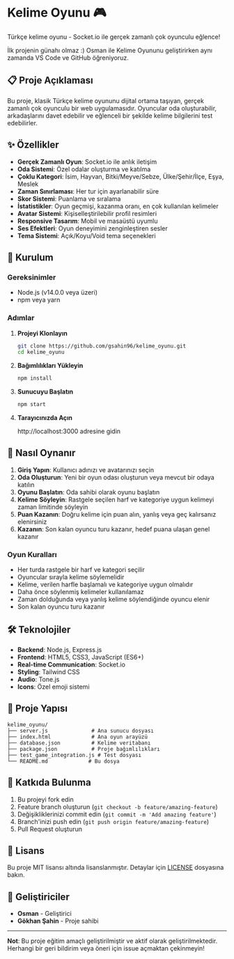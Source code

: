 # Kelime Oyunu 🎮

Türkçe kelime oyunu - Socket.io ile gerçek zamanlı çok oyunculu eğlence!

İlk projenin günahı olmaz :) Osman ile Kelime Oyununu geliştirirken aynı zamanda VS Code ve GitHub öğreniyoruz.

## 📋 Proje Açıklaması

Bu proje, klasik Türkçe kelime oyununu dijital ortama taşıyan, gerçek zamanlı çok oyunculu bir web uygulamasıdır. Oyuncular oda oluşturabilir, arkadaşlarını davet edebilir ve eğlenceli bir şekilde kelime bilgilerini test edebilirler.

## ✨ Özellikler

- **Gerçek Zamanlı Oyun**: Socket.io ile anlık iletişim
- **Oda Sistemi**: Özel odalar oluşturma ve katılma
- **Çoklu Kategori**: İsim, Hayvan, Bitki/Meyve/Sebze, Ülke/Şehir/İlçe, Eşya, Meslek
- **Zaman Sınırlaması**: Her tur için ayarlanabilir süre
- **Skor Sistemi**: Puanlama ve sıralama
- **İstatistikler**: Oyun geçmişi, kazanma oranı, en çok kullanılan kelimeler
- **Avatar Sistemi**: Kişiselleştirilebilir profil resimleri
- **Responsive Tasarım**: Mobil ve masaüstü uyumlu
- **Ses Efektleri**: Oyun deneyimini zenginleştiren sesler
- **Tema Sistemi**: Açık/Koyu/Void tema seçenekleri

## 🚀 Kurulum

### Gereksinimler

- Node.js (v14.0.0 veya üzeri)
- npm veya yarn

### Adımlar

1. **Projeyi Klonlayın**
   ```bash
   git clone https://github.com/gsahin96/kelime_oyunu.git
   cd kelime_oyunu
   ```

2. **Bağımlılıkları Yükleyin**
   ```bash
   npm install
   ```

3. **Sunucuyu Başlatın**
   ```bash
   npm start
   ```

4. **Tarayıcınızda Açın**
   
   http://localhost:3000 adresine gidin

## 🎯 Nasıl Oynanır

1. **Giriş Yapın**: Kullanıcı adınızı ve avatarınızı seçin
2. **Oda Oluşturun**: Yeni bir oyun odası oluşturun veya mevcut bir odaya katılın
3. **Oyunu Başlatın**: Oda sahibi olarak oyunu başlatın
4. **Kelime Söyleyin**: Rastgele seçilen harf ve kategoriye uygun kelimeyi zaman limitinde söyleyin
5. **Puan Kazanın**: Doğru kelime için puan alın, yanlış veya geç kalırsanız elenirsiniz
6. **Kazanın**: Son kalan oyuncu turu kazanır, hedef puana ulaşan genel kazanır

### Oyun Kuralları

- Her turda rastgele bir harf ve kategori seçilir
- Oyuncular sırayla kelime söylemelidir
- Kelime, verilen harfle başlamalı ve kategoriye uygun olmalıdır
- Daha önce söylenmiş kelimeler kullanılamaz
- Zaman dolduğunda veya yanlış kelime söylendiğinde oyuncu elenir
- Son kalan oyuncu turu kazanır

## 🛠️ Teknolojiler

- **Backend**: Node.js, Express.js
- **Frontend**: HTML5, CSS3, JavaScript (ES6+)
- **Real-time Communication**: Socket.io
- **Styling**: Tailwind CSS
- **Audio**: Tone.js
- **Icons**: Özel emoji sistemi

## 📁 Proje Yapısı

```
kelime_oyunu/
├── server.js              # Ana sunucu dosyası
├── index.html             # Ana oyun arayüzü
├── database.json          # Kelime veritabanı
├── package.json           # Proje bağımlılıkları
├── test_game_integration.js # Test dosyası
└── README.md             # Bu dosya
```

## 🤝 Katkıda Bulunma

1. Bu projeyi fork edin
2. Feature branch oluşturun (`git checkout -b feature/amazing-feature`)
3. Değişikliklerinizi commit edin (`git commit -m 'Add amazing feature'`)
4. Branch'inizi push edin (`git push origin feature/amazing-feature`)
5. Pull Request oluşturun

## 📄 Lisans

Bu proje MIT lisansı altında lisanslanmıştır. Detaylar için [LICENSE](LICENSE) dosyasına bakın.

## 👥 Geliştiriciler

- **Osman** - Geliştirici
- **Gökhan Şahin** - Proje sahibi

---

**Not**: Bu proje eğitim amaçlı geliştirilmiştir ve aktif olarak geliştirilmektedir. Herhangi bir geri bildirim veya öneri için issue açmaktan çekinmeyin!
